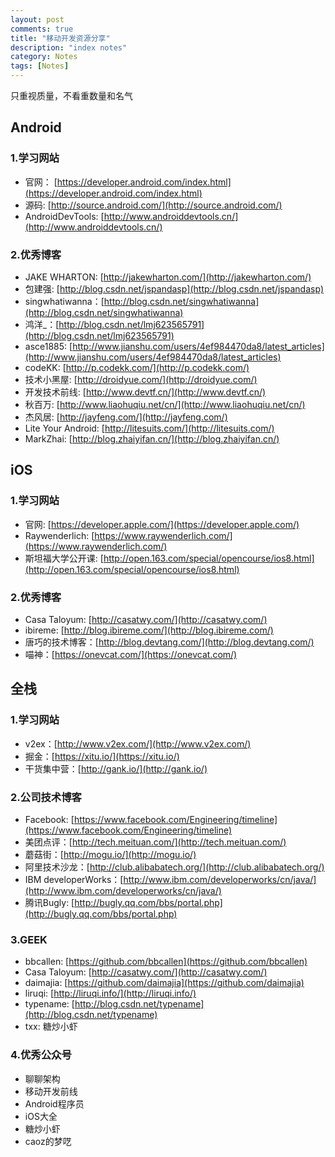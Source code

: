 ```yaml
---
layout: post
comments: true
title: "移动开发资源分享"
description: "index notes"
category: Notes
tags: [Notes]
---
```


只重视质量，不看重数量和名气

<!--more-->


## Android

### 1.学习网站

- 官网： [https://developer.android.com/index.html](https://developer.android.com/index.html)
- 源码: [http://source.android.com/](http://source.android.com/)
- AndroidDevTools: [http://www.androiddevtools.cn/](http://www.androiddevtools.cn/)

### 2.优秀博客

- JAKE WHARTON: [http://jakewharton.com/](http://jakewharton.com/)
- 包建强: [http://blog.csdn.net/jspandasp](http://blog.csdn.net/jspandasp)
- singwhatiwanna：[http://blog.csdn.net/singwhatiwanna](http://blog.csdn.net/singwhatiwanna)
- 鸿洋_：[http://blog.csdn.net/lmj623565791](http://blog.csdn.net/lmj623565791)
- asce1885: [http://www.jianshu.com/users/4ef984470da8/latest_articles](http://www.jianshu.com/users/4ef984470da8/latest_articles)
- codeKK: [http://p.codekk.com/](http://p.codekk.com/)
- 技术小黑屋: [http://droidyue.com/](http://droidyue.com/)
- 开发技术前线: [http://www.devtf.cn/](http://www.devtf.cn/)
- 秋百万: [http://www.liaohuqiu.net/cn/](http://www.liaohuqiu.net/cn/)
- 杰风居: [http://jayfeng.com/](http://jayfeng.com/)
- Lite Your Android: [http://litesuits.com/](http://litesuits.com/)
- MarkZhai: [http://blog.zhaiyifan.cn/](http://blog.zhaiyifan.cn/)


## iOS

### 1.学习网站

- 官网: [https://developer.apple.com/](https://developer.apple.com/)
- Raywenderlich: [https://www.raywenderlich.com/](https://www.raywenderlich.com/)
- 斯坦福大学公开课: [http://open.163.com/special/opencourse/ios8.html](http://open.163.com/special/opencourse/ios8.html)

### 2.优秀博客

- Casa Taloyum: [http://casatwy.com/](http://casatwy.com/)
- ibireme: [http://blog.ibireme.com/](http://blog.ibireme.com/)
- 唐巧的技术博客：[http://blog.devtang.com/](http://blog.devtang.com/)
- 喵神：[https://onevcat.com/](https://onevcat.com/)

## 全栈

### 1.学习网站

- v2ex：[http://www.v2ex.com/](http://www.v2ex.com/)
- 掘金：[https://xitu.io/](https://xitu.io/)
- 干货集中营：[http://gank.io/](http://gank.io/)

### 2.公司技术博客

- Facebook: [https://www.facebook.com/Engineering/timeline](https://www.facebook.com/Engineering/timeline)
- 美团点评：[http://tech.meituan.com/](http://tech.meituan.com/)
- 蘑菇街：[http://mogu.io/](http://mogu.io/)
- 阿里技术沙龙：[http://club.alibabatech.org/](http://club.alibabatech.org/)
- IBM developerWorks：[http://www.ibm.com/developerworks/cn/java/](http://www.ibm.com/developerworks/cn/java/)
- 腾讯Bugly: [http://bugly.qq.com/bbs/portal.php](http://bugly.qq.com/bbs/portal.php)

### 3.GEEK

- bbcallen: [https://github.com/bbcallen](https://github.com/bbcallen)
- Casa Taloyum: [http://casatwy.com/](http://casatwy.com/)
- daimajia: [https://github.com/daimajia](https://github.com/daimajia)
- liruqi: [http://liruqi.info/](http://liruqi.info/)
- typename: [http://blog.csdn.net/typename](http://blog.csdn.net/typename)
- txx: 糖炒小虾

### 4.优秀公众号

- 聊聊架构
- 移动开发前线
- Android程序员
- iOS大全
- 糖炒小虾
- caoz的梦呓